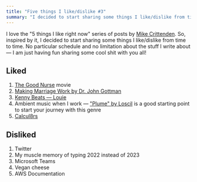 ```yaml
---
title: "Five things I like/dislike #3"
summary: "I decided to start sharing some things I like/dislike from time to time. No particular schedule and no limitation about the stuff I write about —  I am just having fun sharing some cool shit with you all!"
---
```


I love the "5 things I like right now" series of posts by [Mike Crittenden](https://critter.blog). So, inspired by it, I decided to start sharing some things I like/dislike from time to time. No particular schedule and no limitation about the stuff I write about —  I am just having fun sharing some cool shit with you all!

## Liked

1. [The Good Nurse](https://www.imdb.com/title/tt4273800/) movie
1. [Making Marriage Work by Dr. John Gottman](https://youtu.be/AKTyPgwfPgg)
1. [Kenny Beats — Louie](https://album.link/i/1635648979)
1. Ambient music when I work — ["Plume" by Loscil](https://album.link/i/156994255) is a good starting point to start your journey with this genre
1. [Calcul8rs](https://calcul8rs.com)

## Disliked

1. Twitter
1. My muscle memory of typing 2022 instead of 2023
1. Microsoft Teams
1. Vegan cheese
1. AWS Documentation
